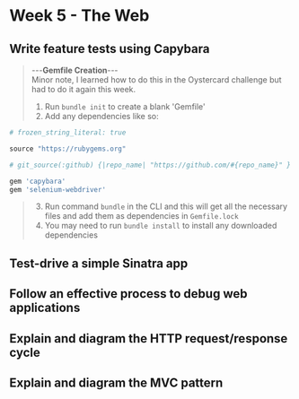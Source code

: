 # Week 5 - The Web
## Write feature tests using Capybara
> ---**Gemfile Creation**---  
> Minor note, I learned how to do this in the Oystercard challenge but had to do it again this week. 
> 1. Run `bundle init` to create a blank 'Gemfile'
> 2. Add any dependencies like so: 
```ruby
# frozen_string_literal: true

source "https://rubygems.org"

# git_source(:github) {|repo_name| "https://github.com/#{repo_name}" }

gem 'capybara'
gem 'selenium-webdriver'
```
> 3. Run command `bundle` in the CLI and this will get all the necessary files and add them as dependencies in `Gemfile.lock`
> 4. You may need to run `bundle install` to install any downloaded dependencies  
  

## Test-drive a simple Sinatra app

## Follow an effective process to debug web applications

## Explain and diagram the HTTP request/response cycle

## Explain and diagram the MVC pattern